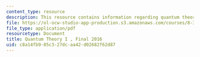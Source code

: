 ```yaml
---
content_type: resource
description: This resource contains information regarding quantum theory I, exams.
file: https://ol-ocw-studio-app-production.s3.amazonaws.com/courses/8-321-quantum-theory-i-fall-2017/c8a14fb905c327dcaa42d02682f62d87_MIT8_321F17_Final_2016.pdf
file_type: application/pdf
resourcetype: Document
title: Quantum Theory I , Final 2016
uid: c8a14fb9-05c3-27dc-aa42-d02682f62d87
---
```

